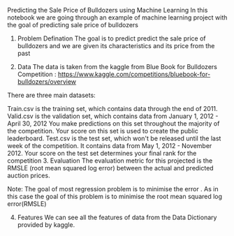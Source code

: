 Predicting the Sale Price of Bulldozers using Machine Learning
In this notebook we are going through an example of machine learning project with the goal of predicting sale price of bulldozers

1. Problem Defination
The goal is to predict predict the sale price of bulldozers and we are given its characteristics and its price from the past

2. Data
The data is taken from the kaggle from Blue Book for Bulldozers Competition : https://www.kaggle.com/competitions/bluebook-for-bulldozers/overview

There are three main datasets:

Train.csv is the training set, which contains data through the end of 2011.
Valid.csv is the validation set, which contains data from January 1, 2012 - April 30, 2012 You make predictions on this set throughout the majority of the competition. Your score on this set is used to create the public leaderboard.
Test.csv is the test set, which won't be released until the last week of the competition. It contains data from May 1, 2012 - November 2012. Your score on the test set determines your final rank for the competition
3. Evaluation
The evaluation metric for this projected is the RMSLE (root mean squared log error) between the actual and predicted auction prices.

Note: The goal of most regression problem is to minimise the error . As in this case the goal of this problem is to minimise the root mean squared log error(RMSLE)

4. Features
We can see all the features of data from the Data Dictionary provided by kaggle.

